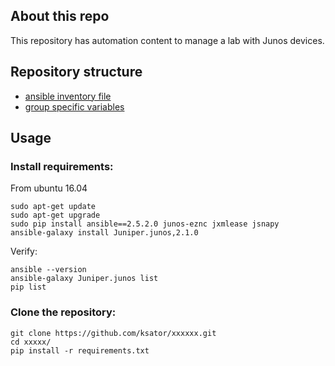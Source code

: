## About this repo
This repository has automation content to manage a lab with Junos devices.

## Repository structure
- [ansible inventory file](hosts)
- [group specific variables](group_vars)

## Usage 

### Install requirements: 

From ubuntu 16.04

```
sudo apt-get update
sudo apt-get upgrade
sudo pip install ansible==2.5.2.0 junos-eznc jxmlease jsnapy
ansible-galaxy install Juniper.junos,2.1.0
```
Verify:
```
ansible --version
ansible-galaxy Juniper.junos list
pip list
```
### Clone the repository: 
```
git clone https://github.com/ksator/xxxxxx.git
cd xxxxx/
pip install -r requirements.txt
```
### 




